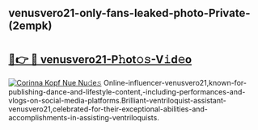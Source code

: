 ## venusvero21-only-fans​-leaked-photo​-Private-(2empk)


# <h2><a href="https://mediaupload.pro?title=venusvero21&ref=git">🔗👉 🔴 venusvero21-P𝚑ot𝚘𝚜-V𝚒d𝚎o</a></h2>

[![Corinna Kopf Nue Nu𝚍e𝚜](https://i.imgur.com/0qMVB7G.gif)](https://mediaupload.pro?title=venusvero21&ref=git)
Online-influencer-venusvero21,known-for-publishing-dance-and-lifestyle-content,-including-performances-and-vlogs-on-social-media-platforms.Brilliant-ventriloquist-assistant-venusvero21,celebrated-for-their-exceptional-abilities-and-accomplishments-in-assisting-ventriloquists.  